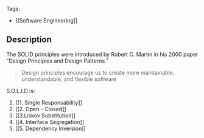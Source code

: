Tags:
-  [[Software Engineering]]
## Description
The SOLID principles were introduced by Robert C. Martin in his 2000 paper “Design Principles and Design Patterns.”

> Design principles encourage us to create more maintainable, understandable, and flexible software

S.O.L.I.D is:
1. [[1. Single Responsability]]
2. [[2. Open - Closed]]
3. [[3.Liskov Substitution]]
4. [[4. Interface Segregation]]
5. [[5. Dependency Inversion]]